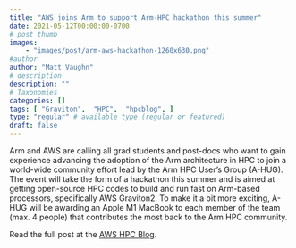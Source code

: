 ```yaml
---
title: "AWS joins Arm to support Arm-HPC hackathon this summer"
date: 2021-05-12T00:00:00-0700
# post thumb
images:
    - "images/post/arm-aws-hackathon-1260x630.png"
#author
author: "Matt Vaughn"
# description
description: ""
# Taxonomies
categories: []
tags: [ "Graviton",  "HPC",  "hpcblog", ]
type: "regular" # available type (regular or featured)
draft: false
---
```


Arm and AWS are calling all grad students and post-docs who want to gain experience advancing the adoption of the Arm architecture in HPC to join a world-wide community effort lead by the Arm HPC User’s Group (A-HUG). The event will take the form of a hackathon this summer and is aimed at getting open-source HPC codes to build and run fast on Arm-based processors, specifically AWS Graviton2. To make it a bit more exciting, A-HUG will be awarding an Apple M1 MacBook to each member of the team (max. 4 people) that contributes the most back to the Arm HPC community.

Read the full post at the [AWS HPC Blog](https://aws.amazon.com/blogs/hpc/aws-arm-hpc-hackathon-2021/).
